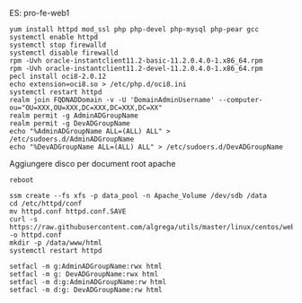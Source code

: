 ES: pro-fe-web1


	yum install httpd mod_ssl php php-devel php-mysql php-pear gcc
	systemctl enable httpd
	systemctl stop firewalld
	systemctl disable firewalld
	rpm -Uvh oracle-instantclient11.2-basic-11.2.0.4.0-1.x86_64.rpm
	rpm -Uvh oracle-instantclient11.2-devel-11.2.0.4.0-1.x86_64.rpm
	pecl install oci8-2.0.12
	echo extension=oci8.so > /etc/php.d/oci8.ini
	systemctl restart httpd
	realm join FQDNADDomain -v -U 'DomainAdminUsername' --computer-ou="OU=XXX,OU=XXX,DC=XXX,DC=XXX,DC=XX"
	realm permit -g AdminADGroupName
	realm permit -g DevADGroupName
	echo "%AdminADGroupName ALL=(ALL) ALL" > /etc/sudoers.d/AdminADGroupName
	echo "%DevADGroupName ALL=(ALL) ALL" > /etc/sudoers.d/DevADGroupName

Aggiungere disco per document root apache
	
	reboot

	ssm create --fs xfs -p data_pool -n Apache_Volume /dev/sdb /data
	cd /etc/httpd/conf
	mv httpd.conf httpd.conf.SAVE
	curl -s https://raw.githubusercontent.com/algrega/utils/master/linux/centos/web/httpd.conf -o httpd.conf
	mkdir -p /data/www/html
	systemctl restart httpd

	setfacl -m g:AdminADGroupName:rwx html
	setfacl -m g: DevADGroupName:rwx html
	setfacl -m d:g:AdminADGroupName:rw html
	setfacl -m d:g: DevADGroupName:rw html
